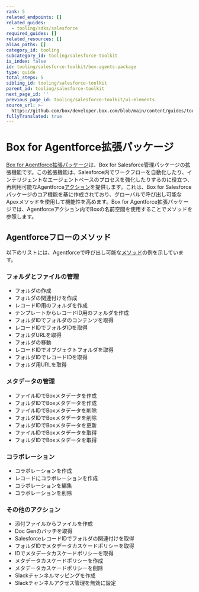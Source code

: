 ```yaml
---
rank: 5
related_endpoints: []
related_guides:
  - tooling/sdks/salesforce
required_guides: []
related_resources: []
alias_paths: []
category_id: tooling
subcategory_id: tooling/salesforce-toolkit
is_index: false
id: tooling/salesforce-toolkit/box-agents-package
type: guide
total_steps: 5
sibling_id: tooling/salesforce-toolkit
parent_id: tooling/salesforce-toolkit
next_page_id: ''
previous_page_id: tooling/salesforce-toolkit/ui-elements
source_url: >-
  https://github.com/box/developer.box.com/blob/main/content/guides/tooling/salesforce-toolkit/box-agents-package.md
fullyTranslated: true
---
```

# Box for Agentforce拡張パッケージ

[Box for Agentforce拡張パッケージ][agentforce]は、Box for Salesforce管理パッケージの拡張機能です。この拡張機能は、Salesforce内でワークフローを自動化したり、インテリジェントなエージェントベースのプロセスを強化したりするのに役立つ、再利用可能なAgentforce[アクション][actions]を提供します。これは、Box for Salesforceパッケージのコア機能を基に作成されており、グローバルで呼び出し可能なApexメソッドを使用して機能性を高めます。Box for Agentforce拡張パッケージでは、Agentforceアクション内でBoxの名前空間を使用することでメソッドを参照します。

## Agentforceフローのメソッド

以下のリストには、Agentforceで呼び出し可能な[メソッド][methods]の例を示しています。

### フォルダとファイルの管理

* フォルダの作成
* フォルダの関連付けを作成
* レコードID用のフォルダを作成
* テンプレートからレコードID用のフォルダを作成
* フォルダIDでフォルダのコンテンツを取得
* レコードIDでフォルダIDを取得
* フォルダURLを取得
* フォルダの移動
* レコードIDでオブジェクトフォルダを取得
* フォルダIDでレコードIDを取得
* フォルダ用URLを取得

### メタデータの管理

* ファイルIDでBoxメタデータを作成
* フォルダIDでBoxメタデータを作成
* ファイルIDでBoxメタデータを削除
* フォルダIDでBoxメタデータを削除
* フォルダIDでBoxメタデータを更新
* ファイルIDでBoxメタデータを取得
* フォルダIDでBoxメタデータを取得

### コラボレーション

* コラボレーションを作成
* レコードにコラボレーションを作成
* コラボレーションを編集
* コラボレーションを削除

### その他のアクション

<!--alex ignore -->

* 添付ファイルからファイルを作成
* Doc Genのバッチを取得
* SalesforceレコードIDでフォルダの関連付けを取得
* フォルダIDでメタデータカスケードポリシーを取得
* IDでメタデータカスケードポリシーを取得
* メタデータカスケードポリシーを作成
* メタデータカスケードポリシーを削除
* Slackチャンネルマッピングを作成
* Slackチャンネルアクセス管理を無効に設定
  <!--alex enable -->

[agentforce]: https://support.box.com/hc/en-us/articles/40370228349331-Installing-Box-for-Agentforce

[methods]: g://tooling/salesforce-toolkit/methods

[actions]: g://tooling/salesforce-toolkit/flow-actions
